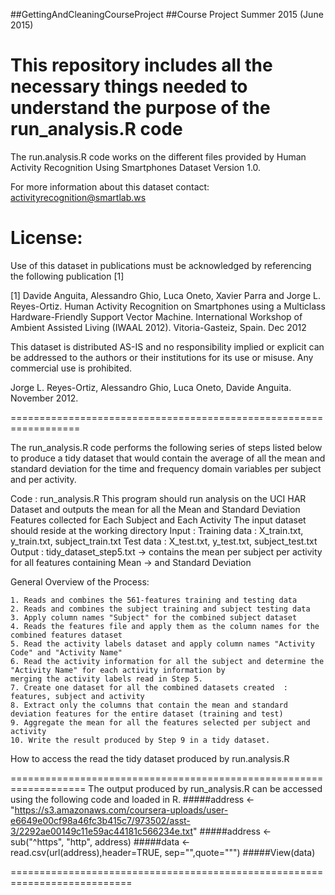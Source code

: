 ##GettingAndCleaningCourseProject
##Course Project Summer 2015 (June 2015)

This repository includes all the necessary things needed to understand the purpose of the run_analysis.R code 
=================================================================
The run.analysis.R code works on the different files provided by 
Human Activity Recognition Using Smartphones Dataset Version 1.0. 

For more information about this dataset contact: activityrecognition@smartlab.ws

License:
========
Use of this dataset in publications must be acknowledged by referencing the following publication [1] 

[1] Davide Anguita, Alessandro Ghio, Luca Oneto, Xavier Parra and Jorge L. Reyes-Ortiz. Human Activity Recognition on Smartphones using a Multiclass Hardware-Friendly Support Vector Machine. International Workshop of Ambient Assisted Living (IWAAL 2012). Vitoria-Gasteiz, Spain. Dec 2012

This dataset is distributed AS-IS and no responsibility implied or explicit can be addressed to the authors or their institutions for its use or misuse. Any commercial use is prohibited.

Jorge L. Reyes-Ortiz, Alessandro Ghio, Luca Oneto, Davide Anguita. November 2012.

==================================================================

The run_analysis.R code performs the following series of steps listed below to produce a tidy dataset that would contain the average of all the mean and standard deviation for the time and frequency domain variables per subject and per activity.



Code : run_analysis.R 
 This program should run analysis on the UCI HAR Dataset and outputs the mean 
 for all the Mean and Standard Deviation Features collected for Each Subject and Each Activity 
 The input dataset should reside at the working directory 
 Input  : Training data : X_train.txt, y_train.txt, subject_train.txt
          Test     data : X_test.txt,  y_test.txt,  subject_test.txt
 Output : tidy_dataset_step5.txt 
          -> contains the mean per subject per activity for all features containing Mean
          -> and Standard Deviation 

General Overview of the Process:


    1. Reads and combines the 561-features training and testing data
    2. Reads and combines the subject training and subject testing data
    3. Apply column names "Subject" for the combined subject dataset
    4. Reads the features file and apply them as the column names for the combined features dataset 
    5. Read the activity labels dataset and apply column names "Activity Code" and "Activity Name"
    6. Read the activity information for all the subject and determine the "Activity Name" for each activity information by
    merging the activity labels read in Step 5.
    7. Create one dataset for all the combined datasets created  : features, subject and activity 
    8. Extract only the columns that contain the mean and standard deviation features for the entire dataset (training and test)
    9. Aggregate the mean for all the features selected per subject and activity 
    10. Write the result produced by Step 9 in a tidy dataset.
    
    
How to access the read the tidy dataset produced by run.analysis.R 

===================================================================
The output produced by run_analysis.R can be accessed using the following code and loaded in R.
   #####address <- "https://s3.amazonaws.com/coursera-uploads/user-e6649e00cf98a46fc3b415c7/973502/asst-3/2292ae00149c11e59ac44181c566234e.txt"
   #####address <- sub("^https", "http", address)
   #####data <- read.csv(url(address),header=TRUE, sep="",quote="\"")
   #####View(data)

===========================================================================
